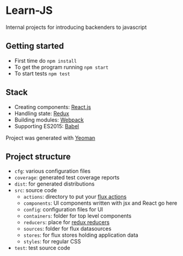 # Learn-JS
Internal projects for introducing backenders to javascript

## Getting started

* First time do `npm install`
* To get the program running `npm start`
* To start tests `npm test`

## Stack 

* Creating components: [React.js](https://facebook.github.io/react/)
* Handling state: [Redux](http://redux.js.org/)
* Building modules: [Webpack](https://webpack.github.io/)
* Supporting ES2015: [Babel](https://babeljs.io/)

Project was generated with [Yeoman](http://yeoman.io/)

## Project structure
+ `cfg`: various configuration files
+ `coverage`: generated test coverage reports
+ `dist`: for generated distributions
+ `src`: source code
  + `actions`: directory to put your [flux actions](https://facebook.github.io/react/blog/2014/07/30/flux-actions-and-the-dispatcher.html)
  + `components`: UI components written with jsx and React go here
  + `config`: configuration files for UI 
  + `containers`: folder for top level components
  + `reducers`: place for [redux reducers](http://redux.js.org/docs/basics/Reducers.html)
  + `sources`: folder for flux datasources
  + `stores`: for flux stores holding application data
  + `styles`: for regular CSS
+ `test`: test source code

